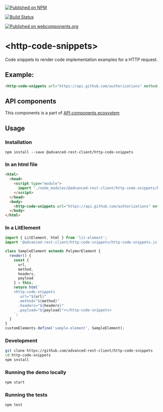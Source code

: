 [![Published on NPM](https://img.shields.io/npm/v/@advanced-rest-client/http-code-snippets.svg)](https://www.npmjs.com/package/@advanced-rest-client/http-code-snippets)

[![Build Status](https://travis-ci.org/advanced-rest-client/http-code-snippets.svg?branch=stage)](https://travis-ci.org/advanced-rest-client/http-code-snippets)

[![Published on webcomponents.org](https://img.shields.io/badge/webcomponents.org-published-blue.svg)](https://www.webcomponents.org/element/advanced-rest-client/http-code-snippets)


# &lt;http-code-snippets&gt;

Code snippets to render code implementation examples for a HTTP request.

## Example:

```html
<http-code-snippets url="https://api.github.com/authorizations" method="POST" payload='{"scopes": ["public_repo"]}'></http-code-snippets>
```

## API components

This components is a part of [API components ecosystem](https://elements.advancedrestclient.com/)

## Usage

### Installation
```
npm install --save @advanced-rest-client/http-code-snippets
```

### In an html file

```html
<html>
  <head>
    <script type="module">
      import './node_modules/@advanced-rest-client/http-code-snippets/http-code-snippets.js';
    </script>
  </head>
  <body>
    <http-code-snippets url="https://api.github.com/authorizations" method="POST" payload='{"scopes": ["public_repo"]}'></http-code-snippets>
  </body>
</html>
```

### In a LitElement

```js
import { LitElement, html } from 'lit-element';
import '@advanced-rest-client/http-code-snippets/http-code-snippets.js';

class SampleElement extends PolymerElement {
  render() {
    const {
      url,
      method,
      headers,
      payload
    } = this;
    return html`
    <http-code-snippets
      .url="${url}"
      .method="${method}"
      .headers="${headers}"
      .payload="${payload}"></http-code-snippets>
    `;
  }
}
customElements.define('sample-element', SampleElement);
```

### Development

```sh
git clone https://github.com/advanced-rest-client/http-code-snippets
cd http-code-snippets
npm install
```

### Running the demo locally

```sh
npm start
```

### Running the tests
```sh
npm test
```
